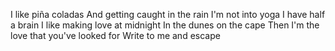 I like piña coladas
And getting caught in the rain
I'm not into yoga
I have half a brain
I like making love at midnight
In the dunes on the cape
Then I'm the love that you've looked for
Write to me and escape
